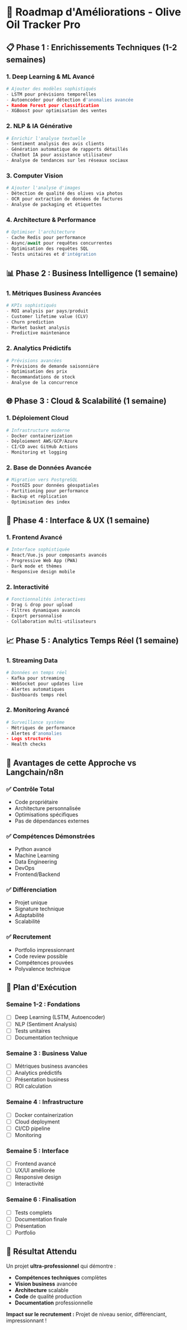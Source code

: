# 🚀 Roadmap d'Améliorations - Olive Oil Tracker Pro

## 📋 **Phase 1 : Enrichissements Techniques (1-2 semaines)**

### **1. Deep Learning & ML Avancé**
```python
# Ajouter des modèles sophistiqués
- LSTM pour prévisions temporelles
- Autoencoder pour détection d'anomalies avancée
- Random Forest pour classification
- XGBoost pour optimisation des ventes
```

### **2. NLP & IA Générative**
```python
# Enrichir l'analyse textuelle
- Sentiment analysis des avis clients
- Génération automatique de rapports détaillés
- Chatbot IA pour assistance utilisateur
- Analyse de tendances sur les réseaux sociaux
```

### **3. Computer Vision**
```python
# Ajouter l'analyse d'images
- Détection de qualité des olives via photos
- OCR pour extraction de données de factures
- Analyse de packaging et étiquettes
```

### **4. Architecture & Performance**
```python
# Optimiser l'architecture
- Cache Redis pour performance
- Async/await pour requêtes concurrentes
- Optimisation des requêtes SQL
- Tests unitaires et d'intégration
```

## 📊 **Phase 2 : Business Intelligence (1 semaine)**

### **1. Métriques Business Avancées**
```python
# KPIs sophistiqués
- ROI analysis par pays/produit
- Customer lifetime value (CLV)
- Churn prediction
- Market basket analysis
- Predictive maintenance
```

### **2. Analytics Prédictifs**
```python
# Prévisions avancées
- Prévisions de demande saisonnière
- Optimisation des prix
- Recommandations de stock
- Analyse de la concurrence
```

## 🌐 **Phase 3 : Cloud & Scalabilité (1 semaine)**

### **1. Déploiement Cloud**
```python
# Infrastructure moderne
- Docker containerization
- Déploiement AWS/GCP/Azure
- CI/CD avec GitHub Actions
- Monitoring et logging
```

### **2. Base de Données Avancée**
```python
# Migration vers PostgreSQL
- PostGIS pour données géospatiales
- Partitioning pour performance
- Backup et réplication
- Optimisation des index
```

## 🎨 **Phase 4 : Interface & UX (1 semaine)**

### **1. Frontend Avancé**
```python
# Interface sophistiquée
- React/Vue.js pour composants avancés
- Progressive Web App (PWA)
- Dark mode et thèmes
- Responsive design mobile
```

### **2. Interactivité**
```python
# Fonctionnalités interactives
- Drag & drop pour upload
- Filtres dynamiques avancés
- Export personnalisé
- Collaboration multi-utilisateurs
```

## 📈 **Phase 5 : Analytics Temps Réel (1 semaine)**

### **1. Streaming Data**
```python
# Données en temps réel
- Kafka pour streaming
- WebSocket pour updates live
- Alertes automatiques
- Dashboards temps réel
```

### **2. Monitoring Avancé**
```python
# Surveillance système
- Métriques de performance
- Alertes d'anomalies
- Logs structurés
- Health checks
```

## 🎯 **Avantages de cette Approche vs Langchain/n8n**

### **✅ Contrôle Total**
- Code propriétaire
- Architecture personnalisée
- Optimisations spécifiques
- Pas de dépendances externes

### **✅ Compétences Démonstrées**
- Python avancé
- Machine Learning
- Data Engineering
- DevOps
- Frontend/Backend

### **✅ Différenciation**
- Projet unique
- Signature technique
- Adaptabilité
- Scalabilité

### **✅ Recrutement**
- Portfolio impressionnant
- Code review possible
- Compétences prouvées
- Polyvalence technique

## 🚀 **Plan d'Exécution**

### **Semaine 1-2 : Fondations**
- [ ] Deep Learning (LSTM, Autoencoder)
- [ ] NLP (Sentiment Analysis)
- [ ] Tests unitaires
- [ ] Documentation technique

### **Semaine 3 : Business Value**
- [ ] Métriques business avancées
- [ ] Analytics prédictifs
- [ ] Présentation business
- [ ] ROI calculation

### **Semaine 4 : Infrastructure**
- [ ] Docker containerization
- [ ] Cloud deployment
- [ ] CI/CD pipeline
- [ ] Monitoring

### **Semaine 5 : Interface**
- [ ] Frontend avancé
- [ ] UX/UI améliorée
- [ ] Responsive design
- [ ] Interactivité

### **Semaine 6 : Finalisation**
- [ ] Tests complets
- [ ] Documentation finale
- [ ] Présentation
- [ ] Portfolio

## 🎉 **Résultat Attendu**

Un projet **ultra-professionnel** qui démontre :
- **Compétences techniques** complètes
- **Vision business** avancée
- **Architecture** scalable
- **Code** de qualité production
- **Documentation** professionnelle

**Impact sur le recrutement :** Projet de niveau senior, différenciant, impressionnant ! 